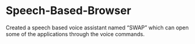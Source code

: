# Speech-Based-Browser
Created a speech based voice assistant named “SWAP” which can open some of the applications through the voice commands.
